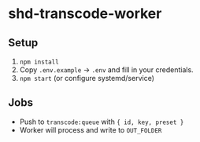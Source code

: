 # shd-transcode-worker

## Setup

1. `npm install`
2. Copy `.env.example` → `.env` and fill in your credentials.
3. `npm start` (or configure systemd/service)

## Jobs

- Push to `transcode:queue` with `{ id, key, preset }`
- Worker will process and write to `OUT_FOLDER`